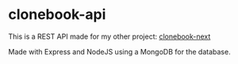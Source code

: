 # clonebook-api

This is a REST API made for my other project: [clonebook-next](https://github.com/nagyb3/clonebook-next)

Made with Express and NodeJS using a MongoDB for the database.
